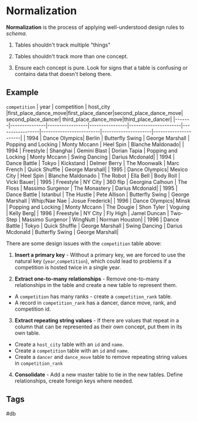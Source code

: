 # Normalization

**Normalization** is the process of applying well-understood design rules to *schema*.  

1. Tables shouldn't track multiple "things"  

2. Tables shouldn't track more than one concept.  

3. Ensure each concept is pure. Look for signs that a table is confusing 
or contains data that doesn't belong there.

## Example
`competition`
| year 	| competition   |	host_city 	    |first_place_dance_move|first_place_dancer|second_place_dance_move| second_place_dancer| third_place_dance_move|third_place_dancer|
|-------|---------------|-----------------|----------------|----------------------|-----------------|-------------------------|---------------------|----------------------|
| 1994 	| Dance Olympics|  	Berlin 				| Butterfly Swing 		 	 | George Marshall 					| Popping and Locking 			|	Monty Mccann 					|	Heel Spin 						  | 	Blanche Maldonado|
| 1994 	| Freestyle 		| 	Shanghai 	| Gemini Blast 		 	 | Dorian Tapia 				| Popping and Locking 			|	Monty Mccann 					|	Swing Dancing 						| 	Darius Mcdonald|
| 1994 	| Dance Battle 		| 	Tokyo 			| Kickstand 			 	 | Delmer Berry 			| The Moonwalk 	|	Marc French 						|	Quick Shuffle 								| 	George Marshall|
| 1995 	| Dance Olympics|  	Mexico City 			| Heel Spin 			 	 | Blanche Maldonado 				| The Robot 				|	Ella Bell 				|	Body Roll 					| 	Vicki Bauer|
| 1995 	| Freestyle 		| 	NY City 				| 360 flip 			 	 | Georgina Calhoun 			| The Floss 					|	Massimo Surgenor 				|	The Monastery 							| 	Darius Mcdonald|
| 1995 	| Dance Battle 		| 	Istanbul 				| The Hustle 		 	 | Pete Allison 				| Butterfly Swing 				|	George Marshall			|	Whip/Nae Nae 							| 	Josue Frederick|
| 1996 	| Dance Olympics|  	Minsk 				| Popping and Locking 	 	 | Monty Mccann 				| The Dougie 				|	Shon Tyler 					|	Voguing | 	Kelly Berg|
| 1996 	| Freestyle 		| 	NY City 				| Fly High 	 	 | Jamel Duncan 				| Two-Step 					|	Massimo Surgenor 				|	WingNutt 						| 	Norman Houston|
| 1996 	| Dance Battle 		| 	Tokyo 			| Quick Shuffle 					 | George Marshall 					| Swing Dancing 				| Darius Mcdonald 							|	Butterfly Swing 						|   George Marshall|

There are some design issues with the `competition` table above:  
1. **Insert a primary key** - Without a primary key, we are forced to use the 
natural key (`year`,`competition`), which could lead to problems if a competition is 
hosted twice in a single year.   

2. **Extract one-to-many relationships** - Remove one-to-many relationships in
 the table and create a new table to represent them.  
* A `competition` has many ranks - create a `competition_rank` table.  
* A record in `competition_rank` has a dancer, dance move, rank, and competition id.  

3. **Extract repeating string values** - If there are values that repeat in a column 
that can be represented as their own concept, put them in its own table.  
* Create a `host_city` table with an `id` and `name`.   
* Create a `competition` table with an `id` and `name`.   
* Create a `dancer` and `dance_move` table to remove repeating string values in 
`competition_rank`

4. **Consolidate** - Add a new master table to tie in the new tables. 
Define relationships, create foreign keys where needed.  


## Tags
#db
